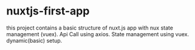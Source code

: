 # nuxtjs-first-app

this project contains a basic structure of nuxt.js app with nux state management (vuex).
Api Call using axios.
State management using vuex.
dynamic(basic) setup.
